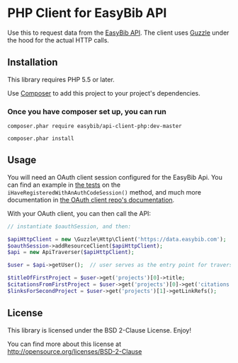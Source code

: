 # PHP Client for EasyBib API

Use this to request data from the [EasyBib API](https://data.easybib.com/).
The client uses [Guzzle](http://guzzlephp.org/) under the hood for the actual
HTTP calls.

## Installation

This library requires PHP 5.5 or later.

Use [Composer](https://getcomposer.org/) to add this project to your project's
dependencies.

### Once you have composer set up, you can run

```
composer.phar require easybib/api-client-php:dev-master

composer.phar install
```

## Usage

You will need an OAuth client session configured for the EasyBib Api. You can find
an example in [the tests](tests/EasyBib/Tests/Api/Client/Given.php)
on the `iHaveRegisteredWithAnAuthCodeSession()` method, and much more documentation
in [the OAuth client repo's documentation](http://github.com/easybiblabs/oauth2-client-php).

With your OAuth client, you can then call the API:

```php
// instantiate $oauthSession, and then:

$apiHttpClient = new \Guzzle\Http\Client('https://data.easybib.com');
$oauthSession->addResourceClient($apiHttpClient);
$api = new ApiTraverser($apiHttpClient);

$user = $api->getUser();  // user serves as the entry point for traversing resources

$titleOfFirstProject = $user->get('projects')[0]->title;
$citationsFromFirstProject = $user->get('projects')[0]->get('citations');
$linksForSecondProject = $user->get('projects')[1]->getLinkRefs();
```

## License

This library is licensed under the BSD 2-Clause License. Enjoy!

You can find more about this
license at http://opensource.org/licenses/BSD-2-Clause
